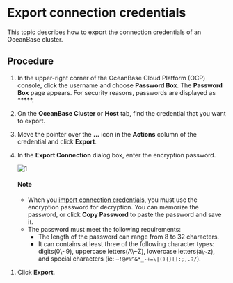 # Export connection credentials

This topic describes how to export the connection credentials of an OceanBase cluster.

## Procedure

1. In the upper-right corner of the OceanBase Cloud Platform (OCP) console, click the username and choose **Password Box**.
   The **Password Box** page appears.
   For security reasons, passwords are displayed as *****.

2. On the **OceanBase Cluster** or **Host** tab, find the credential that you want to export.

3. Move the pointer over the **...** icon in the **Actions** column of the credential and click **Export**.

4. In the **Export Connection** dialog box, enter the encryption password.

   ![1](https://obbusiness-private.oss-cn-shanghai.aliyuncs.com/doc/img/ocp/%E5%AF%BC%E5%87%BA%E5%AF%86%E7%A0%81.png)

   <main id="notice" type='explain'>
    <h4>Note</h4>
    <ul>
    <li>When you <a href="300.import-connection.md">import connection credentials</a>, you must use the encryption password for decryption. You can memorize the password, or click <strong>Copy Password</strong> to paste the password and save it.</li>
    <li>The password must meet the following requirements:
    <ul>
    <li>The length of the password can range from 8 to 32 characters.</li>
    <li>It can contains at least three of the following character types: digits(0\~9), uppercase letters(A\~Z), lowercase letters(a\~z), and special characters (ie: <code>~!@#%^&*_-+=\|(){}[]:;,.?/</code>).</li>
    </ul>
    </li>
    </ul>
  </main>

1. Click **Export**.
